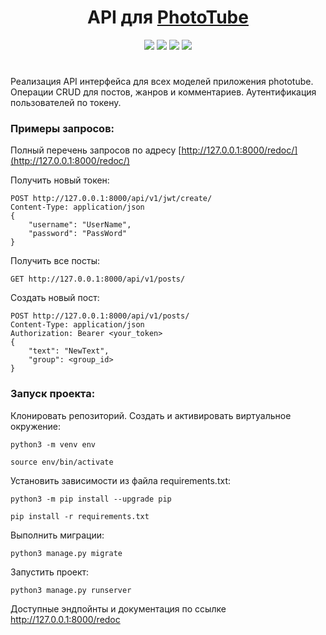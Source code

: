 <h1 align="center">API для <a  href="https://github.com/geocrane/phototube">PhotoTube</a></h1>

<p align="center" margin_bottom=0><img src="https://img.shields.io/badge/made%20by-geocrane-green">
<img src=https://img.shields.io/badge/Python-%203.7-blue>
<img src=https://img.shields.io/badge/Django%20-%202.2.16-red>
<img src=https://img.shields.io/badge/DRF-%203.2.14-yellow>
</p>
<h1><a  href="#"></a></h1>

Реализация API интерфейса для всех моделей приложения phototube.
Операции CRUD для постов, жанров и комментариев.
Аутентификация пользователей по токену.

### Примеры запросов:
Полный перечень запросов по адресу [http://127.0.0.1:8000/redoc/](http://127.0.0.1:8000/redoc/)

Получить новый токен:
```
POST http://127.0.0.1:8000/api/v1/jwt/create/
Content-Type: application/json
{
    "username": "UserName",
    "password": "PassWord"
}
```

Получить все посты:
```
GET http://127.0.0.1:8000/api/v1/posts/
```

Создать новый пост:
```
POST http://127.0.0.1:8000/api/v1/posts/
Content-Type: application/json
Authorization: Bearer <your_token>
{
    "text": "NewText",
    "group": <group_id>
}
```



### Запуск проекта:

Клонировать репозиторий.
Cоздать и активировать виртуальное окружение:

```
python3 -m venv env
```

```
source env/bin/activate
```

Установить зависимости из файла requirements.txt:

```
python3 -m pip install --upgrade pip
```

```
pip install -r requirements.txt
```

Выполнить миграции:

```
python3 manage.py migrate
```

Запустить проект:

```
python3 manage.py runserver
```

Доступные эндпойнты и документация по ссылке http://127.0.0.1:8000/redoc
